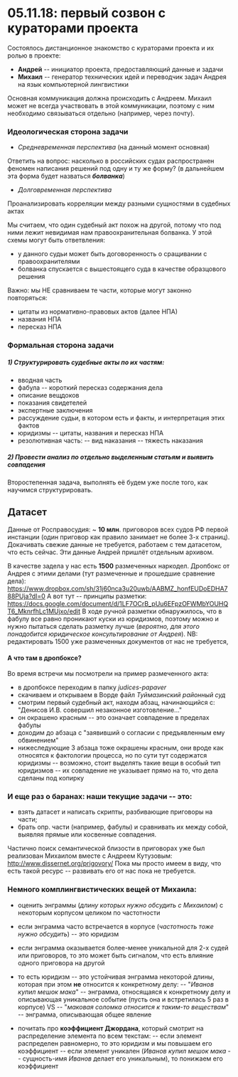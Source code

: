 # 05.11.18: первый созвон с кураторами проекта

Состоялось дистанционное знакомство с кураторами проекта и их ролью в проекте:

  - **Андрей** -- инициатор проекта, предоставляющий данные и задачи
  - **Михаил** -- генератор технических идей и переводчик задач Андрея на язык компьютерной лингвистики

Основная коммуникация должна происходить с Андреем.
Михаил может не всегда участвовать в этой коммуникации, поэтому с ним необходимо связываться отдельно (например, через почту).

### Идеологическая сторона задачи

- *Средневременная перспектива* (на данный момент основная)

Ответить на вопрос: насколько в российских судах распространен феномен написания решений под одну и ту же форму? (в дальнейшем эта форма будет назваться ***болванка***)

- *Долговременная перспектива*

Проанализировать корреляции между разными сущностями в судебных актах

Мы считаем, что один судебный акт похож на другой, потому что под ними лежит невидимая нам правоохранительная болванка. У этой схемы могут быть ответвления:
- у данного судьи может быть договоренность о сращивании с правоохранителями
- болванка спускается с вышестоящего суда в качестве образцового решения

Важно: мы НЕ сравниваем те части, которые могут законно повторяться:
- цитаты из нормативно-правовых актов (далее НПА)
- названия НПА
- пересказ НПА

### Формальная сторона задачи

##### 1) Структурировать судебные акты по их частям:
- вводная часть
- фабула -- короткий пересказ содержания дела
- описание вещдоков
- показания свидетелей
- экспертные заключения
- рассуждение судьи, в котором есть и факты, и интерпретация этих фактов
- юридизмы -- цитаты, названия и пересказ НПА
- резолютивная часть:
-- вид наказания
-- тяжесть наказания

##### 2) Провести анализ по отдельно выделенным статьям и выявить совпадения
Второстепенная задача, выполнять её будем уже после того, как научимся структурировать.

## Датасет

Данные от Росправосудия: ~ **10 млн**. приговоров всех судов РФ первой инстанции
(один приговор как правило занимает не более 3-х страниц).
Докачивать свежие данные не требуется, работаем с тем датасетом, что есть сейчас.
Эти данные Андрей пришлёт отдельным архивом.


В качестве задела у нас есть **1500** размеченных наркодел.
Дропбокс от Андрея с этими делами (тут размеченные и прошедшие сравнение дела):
https://www.dropbox.com/sh/31j60nca3u20uwb/AABMZ_honfEUDoEDHA788PUja?dl=0
А вот тут -- принципы разметки:
https://docs.google.com/document/d/1LF7OCrB_pUu6EFpzOFWMbYOUHQT6_MknrfhLc1MUjxo/edit
В ходе ручной разметки обнаружилось, что в фабулу все равно проникают куски из юридизмов, поэтому можно и нужно пытаться сделать разметку лучше (*вероятно, для этого понадобится юридическое консультирование от Андрея*).
NB: редактировать 1500 уже размеченных документов от нас не требуется, 

#### А что там в дропбоксе?

Во время встречи мы посмотрели на пример размеченного акта:
- в дропбоксе переходим в папку *judices-papaver*
- скачиваем и открываем в Ворде файл *Туймазинский районный суд*
- смотрим первый судебный акт, находм абзац, начинающийся с: "Денисов И.В. совершил незаконное изготовление..."
- он окрашено красным -- это означает совпадение в пределах фабулы
- доходим до абзаца с "заявивший о согласии с предъявленным ему обвинением"
- нижеследующие 3 абзаца тоже окрашены красным, они вроде как относятся к фактологии процесса, но по сути тут содержатся юридизмы -- возможно, стоит выделять такие вещи в особый тип юридизмов -- их совпадение не указывает прямо на то, что дела сделаны под копирку

### И еще раз о баранах: наши текущие задачи -- это:
- взять датасет и написать скрипты, разбивающие приговоры на части;
- брать опр. части (например, фабулы) и сравнивать их между собой, выявляя прямые или косвенные совпадения.

Частично поиск семантической близости в приговорах уже был реализован Михаилом вместе с Андреем Кутузовым: http://www.dissernet.org/prigovory/
Пока мы просто имеем в виду, что есть такой ресурс -- развивать его от нас пока не требуется.

### Немного комплингвистических вещей от Михаила:
- оценить энграммы (*длину которых нужно обсудить с Михаилом*) с некоторым корпусом целиком по частотности
- если энграмма часто встречается в корпусе (*частотность тоже нужно обсудить*) -- это юридизм
- если энграмма оказывается более-менее уникальной для 2-х судей или приговоров, то это может быть сигналом, что есть влияние одного приговора на другой
- то есть юридизм -- это устойчивая энграмма некоторой длины, которая при этом **не** относится к конкретному делу:
-- "*Иванов купил мешок мака*" -- энграмма, относящаяся к конкретному делу и описывающая уникальное событие (пусть она и встретилась 5 раз в корпусе)
VS
-- "*маковая соломка относится к таким-то веществам*" -- энграмма, описывающая общее явление

- почитать про **коэффициент Джордана**, который смотрит на распределение элемента по всем текстам:
-- если элемент распределен равномерно, то это юридизм и мы повышаем его коэффициент
-- если элемент уникален (*Иванов купил мешок мака* -- сущность-имя *Иванов* делает его уникальным), то понижаем его коэффициент
